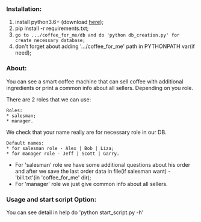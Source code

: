 ### Installation:
1. install python3.6+ (download [here](https://www.python.org/downloads/release/python-367/));
2. pip install -r requirements.txt;
3. `go to .../coffee_for_me/db and do 'python db_creation.py' for create necessary database;`
4. don't forget about adding '.../coffee_for_me' path in PYTHONPATH var(if need);

### About:
You can see a smart coffee machine that can sell coffee with additional ingredients or print a common info about all sellers. Depending on you role.
 
There are 2 roles that we can use:
```
Roles:
* salesman;
* manager.
```
We check that your name really are for necessary role in our DB.
```
Default names:
* for salesman role - Alex | Bob | Liza;
* for manager role - Jeff | Scott | Garry.
```

* For 'salesman' role we have some additional questions about his order and after we save the last order data in file(if salesman want) - 'bill.txt'(in 'coffee_for_me' dir);
* For 'manager' role we just give common info about all sellers.

### Usage and start script Option:
You can see detail in help do 'python start_script.py -h'